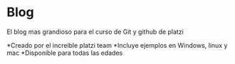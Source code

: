# Blog
El blog mas grandioso para el curso de Git y github de platzi

*Creado por el increible platzi team
*Incluye ejemplos en Windows, linux y mac
*Disponible para todas las edades
